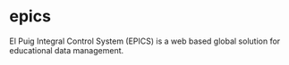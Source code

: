 # epics
El Puig Integral Control System (EPICS) is a web based global solution for educational data management.
